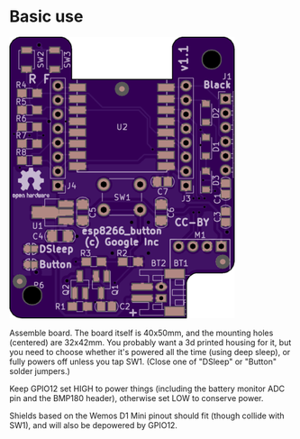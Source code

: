 # Basic use

![](board_oshpark.png) 


Assemble board.  The board itself is 40x50mm, and the mounting holes (centered)
are 32x42mm.  You probably want a 3d printed housing for it, but you need to
choose whether it's powered all the time (using deep sleep), or fully powers off
unless you tap SW1.  (Close one of "DSleep" or "Button" solder jumpers.)

Keep GPIO12 set HIGH to power things (including the battery monitor ADC pin and
the BMP180 header), otherwise set LOW to conserve power.

Shields based on the Wemos D1 Mini pinout should fit (though collide with SW1),
and will also be depowered by GPIO12.

